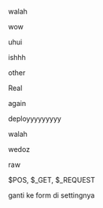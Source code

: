 walah

wow

uhui

ishhh

other

Real

again

deployyyyyyyyy


walah

wedoz

raw

$POS, $_GET, $_REQUEST

ganti ke form di settingnya